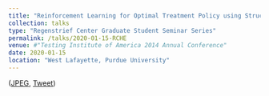 ```yaml
---
title: "Reinforcement Learning for Optimal Treatment Policy using Structural Causal Model"
collection: talks
type: "Regenstrief Center Graduate Student Seminar Series"
permalink: /talks/2020-01-15-RCHE
venue: #"Testing Institute of America 2014 Annual Conference"
date: 2020-01-15
location: "West Lafayette, Purdue University"
---
```


([JPEG](https://drive.google.com/file/d/1K7p8P-vo8JVxwiRp66EP8evZlWbQAcT7/view), [Tweet](https://twitter.com/PurdueCS/status/1219622202196267008?s=20))